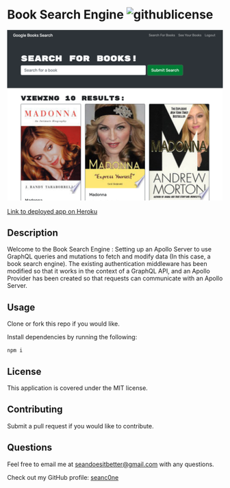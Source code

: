 # Book Search Engine ![githublicense](https://img.shields.io/badge/license-MIT-blue.svg)

[![ScreenShot](screenshot234.png)](https://enigmatic-atoll-96060.herokuapp.com/)

[Link to deployed app on Heroku](https://enigmatic-atoll-96060.herokuapp.com/)

## Description

Welcome to the Book Search Engine : Setting up an Apollo Server to use GraphQL queries and mutations to fetch and modify data (In this case, a book search engine). The existing authentication middleware has been modified so that it works in the context of a GraphQL API, and an Apollo Provider has been created so that requests can communicate with an Apollo Server. 

## Usage

Clone or fork this repo if you would like. 

Install dependencies by running the following: 

```
npm i
```

## License

This application is covered under the MIT license.

## Contributing

Submit a pull request if you would like to contribute.

## Questions
Feel free to email me at seandoesitbetter@gmail.com with any questions.

Check out my GitHub profile: [seanc0ne](https://www.github.com/seanc0ne) 
